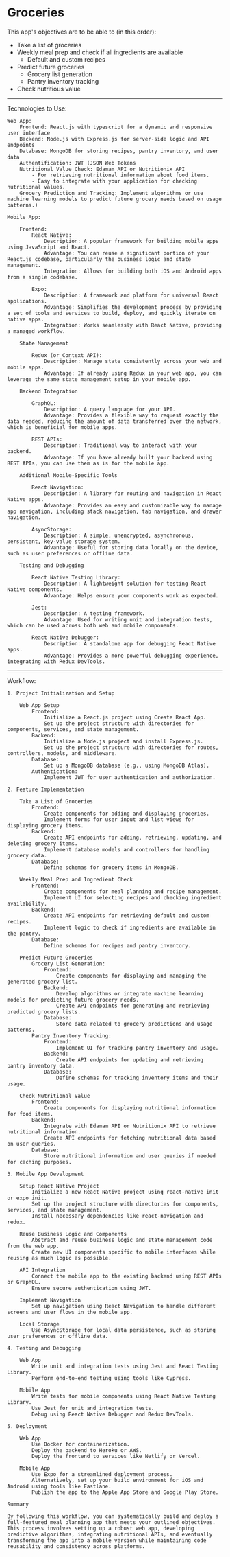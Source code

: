 # Groceries

This app's objectives are to be able to (in this order):
- Take a list of groceries
- Weekly meal prep and check if all ingredients are available
    - Default and custom recipes
- Predict future groceries
    - Grocery list generation
    - Pantry inventory tracking
- Check nutritious value

------------------------------------------------------------------------------------------------------------------

Technologies to Use:
    
    Web App:
        Frontend: React.js with typescript for a dynamic and responsive user interface
        Backend: Node.js with Express.js for server-side logic and API endpoints
        Database: MongoDB for storing recipes, pantry inventory, and user data
        Authentification: JWT (JSON Web Tokens
        Nutritional Value Check: Edamam API or Nutritionix API
            - For retrieving nutritional information about food items.
            - Easy to integrate with your application for checking nutritional values.
        Grocery Prediction and Tracking: Implement algorithms or use machine learning models to predict future grocery needs based on usage patterns.)
    
    Mobile App:

        Frontend:
            React Native:
                Description: A popular framework for building mobile apps using JavaScript and React.
                Advantage: You can reuse a significant portion of your React.js codebase, particularly the business logic and state management.
                Integration: Allows for building both iOS and Android apps from a single codebase.

            Expo:
                Description: A framework and platform for universal React applications.
                Advantage: Simplifies the development process by providing a set of tools and services to build, deploy, and quickly iterate on native apps.
                Integration: Works seamlessly with React Native, providing a managed workflow.

        State Management

            Redux (or Context API):
                Description: Manage state consistently across your web and mobile apps.
                Advantage: If already using Redux in your web app, you can leverage the same state management setup in your mobile app.

        Backend Integration

            GraphQL:
                Description: A query language for your API.
                Advantage: Provides a flexible way to request exactly the data needed, reducing the amount of data transferred over the network, which is beneficial for mobile apps.

            REST APIs:
                Description: Traditional way to interact with your backend.
                Advantage: If you have already built your backend using REST APIs, you can use them as is for the mobile app.

        Additional Mobile-Specific Tools

            React Navigation:
                Description: A library for routing and navigation in React Native apps.
                Advantage: Provides an easy and customizable way to manage app navigation, including stack navigation, tab navigation, and drawer navigation.

            AsyncStorage:
                Description: A simple, unencrypted, asynchronous, persistent, key-value storage system.
                Advantage: Useful for storing data locally on the device, such as user preferences or offline data.

        Testing and Debugging

            React Native Testing Library:
                Description: A lightweight solution for testing React Native components.
                Advantage: Helps ensure your components work as expected.

            Jest:
                Description: A testing framework.
                Advantage: Used for writing unit and integration tests, which can be used across both web and mobile components.

            React Native Debugger:
                Description: A standalone app for debugging React Native apps.
                Advantage: Provides a more powerful debugging experience, integrating with Redux DevTools.

------------------------------------------------------------------------------------------------------------------


Workflow:

    1. Project Initialization and Setup

        Web App Setup
            Frontend:
                Initialize a React.js project using Create React App.
                Set up the project structure with directories for components, services, and state management.
            Backend:
                Initialize a Node.js project and install Express.js.
                Set up the project structure with directories for routes, controllers, models, and middleware.
            Database:
                Set up a MongoDB database (e.g., using MongoDB Atlas).
            Authentication:
                Implement JWT for user authentication and authorization.

    2. Feature Implementation

        Take a List of Groceries
            Frontend:
                Create components for adding and displaying groceries.
                Implement forms for user input and list views for displaying grocery items.
            Backend:
                Create API endpoints for adding, retrieving, updating, and deleting grocery items.
                Implement database models and controllers for handling grocery data.
            Database:
                Define schemas for grocery items in MongoDB.

        Weekly Meal Prep and Ingredient Check
            Frontend:
                Create components for meal planning and recipe management.
                Implement UI for selecting recipes and checking ingredient availability.
            Backend:
                Create API endpoints for retrieving default and custom recipes.
                Implement logic to check if ingredients are available in the pantry.
            Database:
                Define schemas for recipes and pantry inventory.

        Predict Future Groceries
            Grocery List Generation:
                Frontend:
                    Create components for displaying and managing the generated grocery list.
                Backend:
                    Develop algorithms or integrate machine learning models for predicting future grocery needs.
                    Create API endpoints for generating and retrieving predicted grocery lists.
                Database:
                    Store data related to grocery predictions and usage patterns.
            Pantry Inventory Tracking:
                Frontend:
                    Implement UI for tracking pantry inventory and usage.
                Backend:
                    Create API endpoints for updating and retrieving pantry inventory data.
                Database:
                    Define schemas for tracking inventory items and their usage.

        Check Nutritional Value
            Frontend:
                Create components for displaying nutritional information for food items.
            Backend:
                Integrate with Edamam API or Nutritionix API to retrieve nutritional information.
                Create API endpoints for fetching nutritional data based on user queries.
            Database:
                Store nutritional information and user queries if needed for caching purposes.

    3. Mobile App Development

        Setup React Native Project
            Initialize a new React Native project using react-native init or expo init.
            Set up the project structure with directories for components, services, and state management.
            Install necessary dependencies like react-navigation and redux.

        Reuse Business Logic and Components
            Abstract and reuse business logic and state management code from the web app.
            Create new UI components specific to mobile interfaces while reusing as much logic as possible.

        API Integration
            Connect the mobile app to the existing backend using REST APIs or GraphQL.
            Ensure secure authentication using JWT.

        Implement Navigation
            Set up navigation using React Navigation to handle different screens and user flows in the mobile app.

        Local Storage
            Use AsyncStorage for local data persistence, such as storing user preferences or offline data.

    4. Testing and Debugging

        Web App
            Write unit and integration tests using Jest and React Testing Library.
            Perform end-to-end testing using tools like Cypress.

        Mobile App
            Write tests for mobile components using React Native Testing Library.
            Use Jest for unit and integration tests.
            Debug using React Native Debugger and Redux DevTools.

    5. Deployment

        Web App
            Use Docker for containerization.
            Deploy the backend to Heroku or AWS.
            Deploy the frontend to services like Netlify or Vercel.

        Mobile App
            Use Expo for a streamlined deployment process.
            Alternatively, set up your build environment for iOS and Android using tools like Fastlane.
            Publish the app to the Apple App Store and Google Play Store.

    Summary

    By following this workflow, you can systematically build and deploy a full-featured meal planning app that meets your outlined objectives. This process involves setting up a robust web app, developing predictive algorithms, integrating nutritional APIs, and eventually transforming the app into a mobile version while maintaining code reusability and consistency across platforms.

